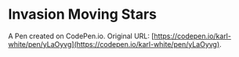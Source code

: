 # Invasion Moving Stars

A Pen created on CodePen.io. Original URL: [https://codepen.io/karl-white/pen/yLaOyvg](https://codepen.io/karl-white/pen/yLaOyvg).



